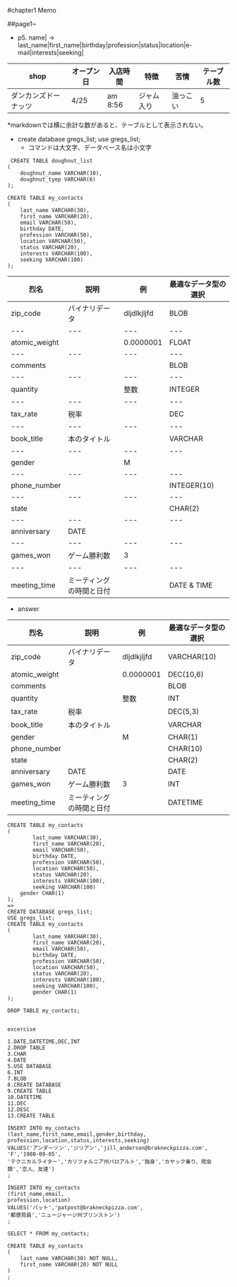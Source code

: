#chapter1 Memo

##page1~

* p5. 
name|
-> last_name|first_name|birthday|profession|status|location|e-mail|interests|seeking|

|shop|オープン日|入店時間|特徴|苦情|テーブル数|
|---|---|---|---|---|---|
|ダンカンズドーナッツ|4/25|am 8:56|ジャム入り|油っこい|5|

*markdownでは横に余計な数があると、テーブルとして表示されない。

* create database gregs_list; 
  use gregs_list;
  * コマンドは大文字、データベース名は小文字

```
 CREATE TABLE doughnut_list
(
	doughnut_name VARCHAR(10),
	doughnut_tyep VARCHAR(6)
);
```

```
CREATE TABLE my_contacts
(
	last_name VARCHAR(30),
	first_name VARCHAR(20),
	email VARCHAR(50),
	birthday DATE,
	profession VARCHAR(50),
	location VARCHAR(50),
	status VARCHAR(20),
	interests VARCHAR(100),
	seeking VARCHAR(100)
);
```

|烈名|説明|例|最適なデータ型の選択|
|---|---|---|---|
|zip_code|バイナリデータ|dljdlkjljfd|BLOB|
|---|---|---|---|
|atomic_weight||0.0000001|FLOAT|
|---|---|---|---|
|comments|||BLOB|
|---|---|---|---|
|quantity||整数|INTEGER|
|---|---|---|---|
|tax_rate|税率||DEC|
|---|---|---|---|
|book_title|本のタイトル||VARCHAR|
|---|---|---|---|
|gender||M||
|---|---|---|---|
|phone_number|||INTEGER(10)|
|---|---|---|---|
|state|||CHAR(2)|
|---|---|---|---|
|anniversary|DATE|||
|---|---|---|---|
|games_won|ゲーム勝利数|3||
|---|---|---|---|
|meeting_time|ミーティングの時間と日付||DATE & TIME|

* answer 

|烈名|説明|例|最適なデータ型の選択|
|---|---|---|---|
|zip_code|バイナリデータ|dljdlkjljfd|VARCHAR(10)|
|atomic_weight||0.0000001|DEC(10,6)|
|comments|||BLOB|
|quantity||整数|INT|
|tax_rate|税率||DEC(5,3)|
|book_title|本のタイトル||VARCHAR|
|gender||M|CHAR(1)|
|phone_number|||CHAR(10)|
|state|||CHAR(2)|
|anniversary|DATE||DATE|
|games_won|ゲーム勝利数|3|INT|
|meeting_time|ミーティングの時間と日付||DATETIME|

```
CREATE TABLE my_contacts
(
        last_name VARCHAR(30),
        first_name VARCHAR(20),
        email VARCHAR(50),
        birthday DATE,
        profession VARCHAR(50),
        location VARCHAR(50),
        status VARCHAR(20),
        interests VARCHAR(100),
        seeking VARCHAR(100)
	gender CHAR(1)
);
=>
CREATE DATABASE gregs_list;
USE gregs_list;
CREATE TABLE my_contacts
(
        last_name VARCHAR(30),
        first_name VARCHAR(20),
        email VARCHAR(50),
        birthday DATE,
        profession VARCHAR(50),
        location VARCHAR(50),
        status VARCHAR(20),
        interests VARCHAR(100),
        seeking VARCHAR(100),
        gender CHAR(1)
);

DROP TABLE my_contacts;


excercise

1.DATE,DATETIME,DEC,INT
2.DROP TABLE
3.CHAR
4.DATE
5.USE DATABASE
6.INT
7.BLOB
8.CREATE DATABASE
9.CREATE TABLE
10.DATETIME
11.DEC
12.DESC 
13.CREATE TABLE

INSERT INTO my_contacts
(last_name,first_name,email,gender,birthday,
profession,location,status,interests,seeking)
VALUES('アンダーソン','ジリアン','jill_anderson@brakneckpizza.com',
'F','1980-09-05',
'テクニカルライター','カリフォルニア州パロアルト','独身','カヤック乗り、爬虫類','恋人、友達')	
;

INSERT INTO my_contacts
(first_name,email,
profession,location)
VALUES('パット','patpost@brakneckpizza.com',
'郵便局員','ニュージャージ州プリンストン')
;

SELECT * FROM my_contacts;

CREATE TABLE my_contacts
(
	last_name VARCHAR(30) NOT NULL,
	first_name VARCHAR(20) NOT NULL
)
;


```



